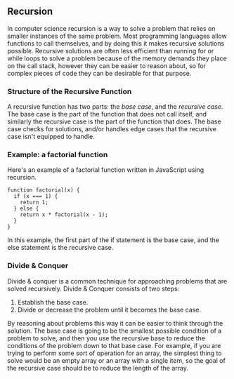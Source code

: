 ## Recursion

In computer science recursion is a way to solve a problem that relies on smaller instances of the same problem. Most programming languages allow functions to call themselves, and by doing this it makes recursive solutions possible. Recursive solutions are often less efficient than running for or while loops to solve a problem because of the memory demands they place on the call stack, however they can be easier to reason about, so for complex pieces of code they can be desirable for that purpose.

### Structure of the Recursive Function

A recursive function has two parts: the *base case*, and the *recursive case*. The base case is the part of the function that does not call itself, and similarly the recursive case is the part of the function that does. The base case checks for solutions, and/or handles edge cases that the recursive case isn't equipped to handle.

### Example: a factorial function

Here's an example of a factorial function written in JavaScript using recursion.

```
function factorial(x) {
  if (x === 1) {
    return 1;
  } else {
    return x * factorial(x - 1);
  }
}
```

In this example, the first part of the if statement is the base case, and the else statement is the recursive case.

### Divide & Conquer

Divide & conquer is a common technique for approaching problems that are solved recursively. Divide & Conquer consists of two steps:

1. Establish the base case.
2. Divide or decrease the problem until it becomes the base case.

By reasoning about problems this way it can be easier to think through the solution. The base case is going to be the smallest possible condition of a problem to solve, and then you use the recursive base to reduce the conditions of the problem down to that base case. For example, if you are trying to perform some sort of operation for an array, the simplest thing to solve would be an empty array or an array with a single item, so the goal of the recursive case should be to reduce the length of the array.
